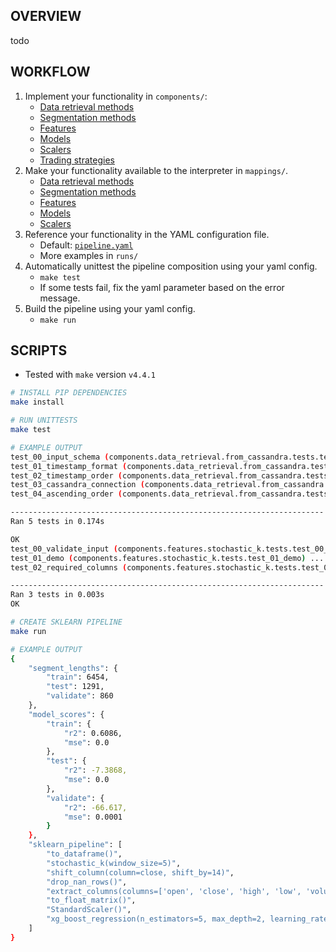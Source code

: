 ## OVERVIEW
todo

## WORKFLOW
1. Implement your functionality in `components/`:
    - [Data retrieval methods](components/data_retrieval/)
    - [Segmentation methods](components/segmentation/)
    - [Features](components/features/)
    - [Models](components/models/)
    - [Scalers](components/scalers/)
    - [Trading strategies](components/trading_strategies/)
2. Make your functionality available to the interpreter in `mappings/`.
    - [Data retrieval methods](mappings/data_retrieval.py)
    - [Segmentation methods](mappings/segmentation.py)
    - [Features](mappings/features.py)
    - [Models](mappings/models.py)
    - [Scalers](mappings/scalers.py)
3. Reference your functionality in the YAML configuration file.
    - Default: [`pipeline.yaml`](pipeline.yaml)
    - More examples in `runs/`
4. Automatically unittest the pipeline composition using your yaml config.
    - `make test`
    - If some tests fail, fix the yaml parameter based on the error message.
5. Build the pipeline using your yaml config.
    - `make run`

## SCRIPTS
- Tested with `make` version `v4.4.1`
```sh
# INSTALL PIP DEPENDENCIES 
make install
```

```sh
# RUN UNITTESTS
make test

# EXAMPLE OUTPUT
test_00_input_schema (components.data_retrieval.from_cassandra.tests.test_00_input_schema) ... ok
test_01_timestamp_format (components.data_retrieval.from_cassandra.tests.test_01_timestamp_format) ... ok
test_02_timestamp_order (components.data_retrieval.from_cassandra.tests.test_02_timestamp_order) ... ok
test_03_cassandra_connection (components.data_retrieval.from_cassandra.tests.test_03_cassandra_connection) ... ok
test_04_ascending_order (components.data_retrieval.from_cassandra.tests.test_04_ascending_order) ... ok

----------------------------------------------------------------------
Ran 5 tests in 0.174s

OK
test_00_validate_input (components.features.stochastic_k.tests.test_00_validate_input) ... ok
test_01_demo (components.features.stochastic_k.tests.test_01_demo) ... ok
test_02_required_columns (components.features.stochastic_k.tests.test_02_required_columns) ... ok

----------------------------------------------------------------------
Ran 3 tests in 0.003s
OK
```

```sh
# CREATE SKLEARN PIPELINE
make run

# EXAMPLE OUTPUT
{
    "segment_lengths": {
        "train": 6454,
        "test": 1291,
        "validate": 860
    },
    "model_scores": {
        "train": {
            "r2": 0.6086,
            "mse": 0.0
        },
        "test": {
            "r2": -7.3868,
            "mse": 0.0
        },
        "validate": {
            "r2": -66.617,
            "mse": 0.0001
        }
    },
    "sklearn_pipeline": [
        "to_dataframe()",
        "stochastic_k(window_size=5)",
        "shift_column(column=close, shift_by=14)",
        "drop_nan_rows()",
        "extract_columns(columns=['open', 'close', 'high', 'low', 'volume', 'sk5'])",
        "to_float_matrix()",
        "StandardScaler()",
        "xg_boost_regression(n_estimators=5, max_depth=2, learning_rate=0.1, subsample=0.8)"
    ]
}
```